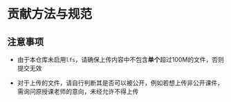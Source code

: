 # 贡献方法与规范

## 注意事项
- 由于本仓库未启用`lfs`，请确保上传内容中不包含**单个**超过100M的文件，否则提交无效

- 对于上传的文件，请自行判断其是否可以被公开，例如若想上传非公开课件，需询问原授课老师的意向，未经允许不得上传

<!-- ## 操作方法
首先 Fork 本项目，点击右上角的`Fork`按键即可

由于本项目体积很大，可以采用在**Github Web端**直接上传的方式，具体流程如下：

1. 上传文件到已有文件夹：打开对应文件夹，点击 `添加文件` 按钮下的 `Upload file`，上传你的文件。
2. 上传文件到新文件夹：打开任意文件夹，点击 `添加文件` 按钮下的 `Upload file`，把**浏览器地址栏中文件夹名称改为你想要新建的文件夹名称，然后按下 `回车`**，再上传你的文件。
3. 修改已有文件（如 readme.md）：打开对应文件，点击右侧铅笔标志 `Edit this file`，修改后上传你的文件。

4. * 提交 PR：上传完文件到个人仓库之后，点击 `Pull Request` 即可。请留意一下项目的文件组织。

	* 也可以直接附加在 [Issue](https://github.com/GZIC-OpenFutureTech/OpenFutureTech/issues/new) 中，由维护者进行添加。 

## 路径命名

- 课程攻略：readme.md

- 电子版教材：ebook/[电子书标题\_出版社].pdf （由于可能存在的版权问题，暂未加入）

- 电子版课件：slide/[教学年份\_教师姓名]/[xxx]（建议先向教师获得授权后再上传）

- 实验指导书 & 实验资料：lab/[教学年份(\_学生姓名)]/exp1/[xxx]

- 平时作业题 & 作业资料：hw/[教学年份\_学生姓名]/

- 笔记：note/[教学年份\_学生姓名]/

- 历年试卷：exam/
	- 由于某些原因，现存试卷资源匮乏，欢迎上传**回忆版**试卷

## 提醒
有些朋友在提交 PR 的时候可能会注意到自己的 Fork 和我们的主分支有数十甚至上百个不同的 Commit。如果出现这种情况，可以考虑以下三种解决方案：

1. 如果对 Git 不太熟悉，建议（在备份完成后）先删除你先前 Fork 的项目，重新 Fork 最新的仓库，上传并重新提交 PR
2. 如果对 Git 及其工作原理较为熟悉（而且愿意花费时间和流量折腾），可以尝试在 Fork 出的项目上进行 Rebase 以消除与主分支在历史上的冲突
3. 如果你不想删除先前 Fork 的项目，可以尝试网页版 GitHub 新增的功能，`Fetch & Merge`，可以一键拉取最新的仓库并更新自己的分支 -->